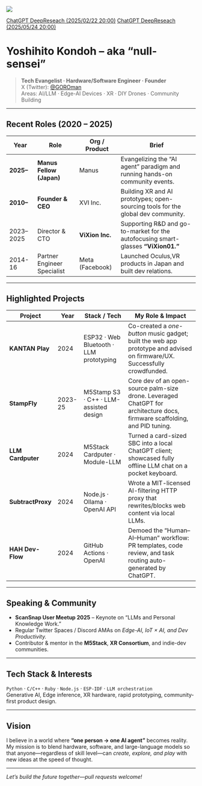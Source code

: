 ![](https://komarev.com/ghpvc/?username=GOROman)

[ChatGPT DeepReseach (2025/02/22 20:00)](https://chatgpt.com/share/67b9b789-6b28-800a-a685-c615e22dc94b)
[ChatGPT DeepReseach (2025/05/24 20:00)](https://chatgpt.com/share/6831c08b-3770-8004-8800-a22d1f5da63d)


# Yoshihito Kondoh – aka “null-sensei”

> **Tech Evangelist · Hardware/Software Engineer · Founder**  
> X (Twitter): [@GOROman](https://x.com/GOROman)  
> Areas: AI/LLM · Edge-AI Devices · XR · DIY Drones · Community Building  

---

## Recent Roles (2020 – 2025)

| Year | Role | Org / Product | Brief |
|------|------|---------------|-------|
| **2025–** | **Manus Fellow (Japan)** | Manus | Evangelizing the “AI agent” paradigm and running hands-on community events. |
| **2010–** | **Founder & CEO** | XVI Inc. | Building XR and AI prototypes; open-sourcing tools for the global dev community. |
| 2023–2025 | Director & CTO | **ViXion Inc.** | Supporting R&D and go-to-market for the autofocusing smart-glasses **“ViXion01.”** |
| 2014-16 | Partner Engineer Specialist | Meta (Facebook) | Launched Oculus,VR products in Japan and built dev relations. |

---

## Highlighted Projects

| Project | Year | Stack / Tech | My Role & Impact |
|---------|------|--------------|------------------|
| **KANTAN Play** | 2024 | ESP32 · Web Bluetooth · LLM prototyping | Co-created a *one-button* music gadget; built the web app prototype and advised on firmware/UX. Successfully crowdfunded. |
| **StampFly** | 2023-25 | M5Stamp S3 · C++ · LLM-assisted design | Core dev of an open-source palm-size drone. Leveraged ChatGPT for architecture docs, firmware scaffolding, and PID tuning. |
| **LLM Cardputer** | 2024 | M5Stack Cardputer · Module-LLM | Turned a card-sized SBC into a local ChatGPT client; showcased fully offline LLM chat on a pocket keyboard. |
| **SubtractProxy** | 2024 | Node.js · Ollama · OpenAI API | Wrote a MIT-licensed AI-filtering HTTP proxy that rewrites/blocks web content via local LLMs. |
| **HAH Dev-Flow** | 2024 | GitHub Actions · OpenAI | Demoed the “Human–AI–Human” workflow: PR templates, code review, and task routing auto-generated by ChatGPT. |

---

## Speaking & Community

* **ScanSnap User Meetup 2025** – Keynote on “LLMs and Personal Knowledge Work.”
* Regular Twitter Spaces / Discord AMAs on *Edge-AI, IoT × AI, and Dev Productivity.*
* Contributor & mentor in the **M5Stack**, **XR Consortium**, and indie-dev communities.

---

## Tech Stack & Interests

`Python` · `C/C++` · `Ruby` · `Node.js` · `ESP-IDF` · `LLM orchestration`  
Generative AI, Edge inference, XR hardware, rapid prototyping, community-first product design.

---

## Vision

I believe in a world where **“one person → one AI agent”** becomes reality.  
My mission is to blend hardware, software, and large-language models so that anyone—regardless of skill level—can *create, explore, and play* with new ideas at the speed of thought.

---

*Let’s build the future together—pull requests welcome!*
